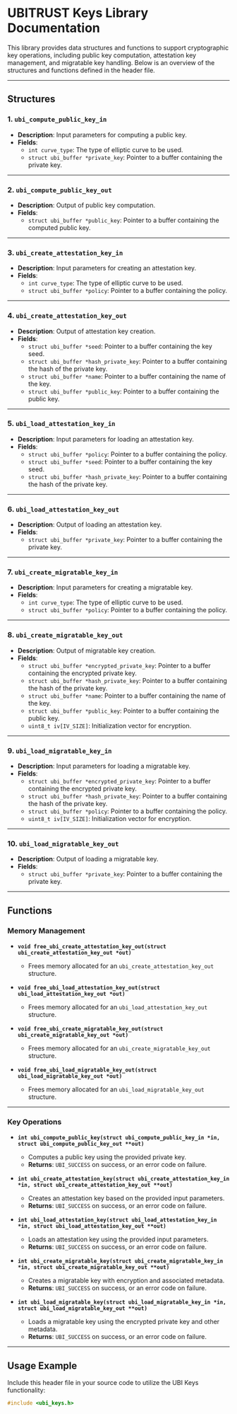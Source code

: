 # UBITRUST Keys Library Documentation

This library provides data structures and functions to support cryptographic key operations, including public key computation, attestation key management, and migratable key handling. Below is an overview of the structures and functions defined in the header file.

---

## Structures

### 1. `ubi_compute_public_key_in`
- **Description**: Input parameters for computing a public key.
- **Fields**:
  - `int curve_type`: The type of elliptic curve to be used.
  - `struct ubi_buffer *private_key`: Pointer to a buffer containing the private key.

---

### 2. `ubi_compute_public_key_out`
- **Description**: Output of public key computation.
- **Fields**:
  - `struct ubi_buffer *public_key`: Pointer to a buffer containing the computed public key.

---

### 3. `ubi_create_attestation_key_in`
- **Description**: Input parameters for creating an attestation key.
- **Fields**:
  - `int curve_type`: The type of elliptic curve to be used.
  - `struct ubi_buffer *policy`: Pointer to a buffer containing the policy.

---

### 4. `ubi_create_attestation_key_out`
- **Description**: Output of attestation key creation.
- **Fields**:
  - `struct ubi_buffer *seed`: Pointer to a buffer containing the key seed.
  - `struct ubi_buffer *hash_private_key`: Pointer to a buffer containing the hash of the private key.
  - `struct ubi_buffer *name`: Pointer to a buffer containing the name of the key.
  - `struct ubi_buffer *public_key`: Pointer to a buffer containing the public key.

---

### 5. `ubi_load_attestation_key_in`
- **Description**: Input parameters for loading an attestation key.
- **Fields**:
  - `struct ubi_buffer *policy`: Pointer to a buffer containing the policy.
  - `struct ubi_buffer *seed`: Pointer to a buffer containing the key seed.
  - `struct ubi_buffer *hash_private_key`: Pointer to a buffer containing the hash of the private key.

---

### 6. `ubi_load_attestation_key_out`
- **Description**: Output of loading an attestation key.
- **Fields**:
  - `struct ubi_buffer *private_key`: Pointer to a buffer containing the private key.

---

### 7. `ubi_create_migratable_key_in`
- **Description**: Input parameters for creating a migratable key.
- **Fields**:
  - `int curve_type`: The type of elliptic curve to be used.
  - `struct ubi_buffer *policy`: Pointer to a buffer containing the policy.

---

### 8. `ubi_create_migratable_key_out`
- **Description**: Output of migratable key creation.
- **Fields**:
  - `struct ubi_buffer *encrypted_private_key`: Pointer to a buffer containing the encrypted private key.
  - `struct ubi_buffer *hash_private_key`: Pointer to a buffer containing the hash of the private key.
  - `struct ubi_buffer *name`: Pointer to a buffer containing the name of the key.
  - `struct ubi_buffer *public_key`: Pointer to a buffer containing the public key.
  - `uint8_t iv[IV_SIZE]`: Initialization vector for encryption.

---

### 9. `ubi_load_migratable_key_in`
- **Description**: Input parameters for loading a migratable key.
- **Fields**:
  - `struct ubi_buffer *encrypted_private_key`: Pointer to a buffer containing the encrypted private key.
  - `struct ubi_buffer *hash_private_key`: Pointer to a buffer containing the hash of the private key.
  - `struct ubi_buffer *policy`: Pointer to a buffer containing the policy.
  - `uint8_t iv[IV_SIZE]`: Initialization vector for encryption.

---

### 10. `ubi_load_migratable_key_out`
- **Description**: Output of loading a migratable key.
- **Fields**:
  - `struct ubi_buffer *private_key`: Pointer to a buffer containing the private key.

---

## Functions

### Memory Management
- **`void free_ubi_create_attestation_key_out(struct ubi_create_attestation_key_out *out)`**
  - Frees memory allocated for an `ubi_create_attestation_key_out` structure.
  
- **`void free_ubi_load_attestation_key_out(struct ubi_load_attestation_key_out *out)`**
  - Frees memory allocated for an `ubi_load_attestation_key_out` structure.

- **`void free_ubi_create_migratable_key_out(struct ubi_create_migratable_key_out *out)`**
  - Frees memory allocated for an `ubi_create_migratable_key_out` structure.

- **`void free_ubi_load_migratable_key_out(struct ubi_load_migratable_key_out *out)`**
  - Frees memory allocated for an `ubi_load_migratable_key_out` structure.

---

### Key Operations
- **`int ubi_compute_public_key(struct ubi_compute_public_key_in *in, struct ubi_compute_public_key_out **out)`**
  - Computes a public key using the provided private key.
  - **Returns**: `UBI_SUCCESS` on success, or an error code on failure.

- **`int ubi_create_attestation_key(struct ubi_create_attestation_key_in *in, struct ubi_create_attestation_key_out **out)`**
  - Creates an attestation key based on the provided input parameters.
  - **Returns**: `UBI_SUCCESS` on success, or an error code on failure.

- **`int ubi_load_attestation_key(struct ubi_load_attestation_key_in *in, struct ubi_load_attestation_key_out **out)`**
  - Loads an attestation key using the provided input parameters.
  - **Returns**: `UBI_SUCCESS` on success, or an error code on failure.

- **`int ubi_create_migratable_key(struct ubi_create_migratable_key_in *in, struct ubi_create_migratable_key_out **out)`**
  - Creates a migratable key with encryption and associated metadata.
  - **Returns**: `UBI_SUCCESS` on success, or an error code on failure.

- **`int ubi_load_migratable_key(struct ubi_load_migratable_key_in *in, struct ubi_load_migratable_key_out **out)`**
  - Loads a migratable key using the encrypted private key and other metadata.
  - **Returns**: `UBI_SUCCESS` on success, or an error code on failure.

---

## Usage Example

Include this header file in your source code to utilize the UBI Keys functionality:

```c
#include <ubi_keys.h>